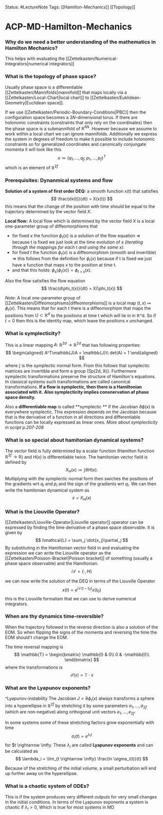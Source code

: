 Status: #LectureNote
Tags: [[Hamilton-Mechanics]] [[Topology]]

# ACP-MD-Hamilton-Mechanics

### Why do we need a better understanding of the mathematics in Hamilton Mechanics?
This helps with evaluating the [[Zettelkasten/Numerical-Integrators|numerical integrators]]

### What is the topology of phase space?
Usually phase space is a differentiable [[Zettelkasten/Mannifolds|mannifold]] that maps locally via a [[Zettelkasten/Local-Chart|local chart]] to [[Zettelkasten/Euklidean-Geometry|Euclidean space]].

If we use [[Zettelkasten/Periodic-Boundary-Conditions|PBC]] then the configuration space becomes a $3N$-dimensional torus.
If there are holonomic constraints (constraints that only rely on the coordinates) then the phase space is a submannifold of $\mathbb{R}^{6N}$. However because we assume to work within a local chart we can ignore mannifolds.
Additionally we express the system in degrees of freedom to make it possible to include holonomic constraints so for generalized coordinates and canonically conjungate momenta it will look like this
$$ 
    x \coloneqq (q_1,...,q_f,p_1,...,p_f)^T
$$
which is an element of $\mathbb{R}^{2f}$

### Prerequisites: Dynanmical systems and flow
**Solution of a system of first order DEQ:** a smooth function x(t) that satisfies
$$ 
    \frac{dx(t)}{dt} = X(x(t))
$$
this means that the change of the position with time should be equal to the trajectory determined by the vector field $X$. 

**Local flow:** 
A local flow which is determined by the vector field $X$ is a local one-parameter group of diffeomorphisms that 
- for fixed $x$ the function $\phi_t(x)$ is a solution of the flow equation $\Rightarrow$ because t is fixed we just look at the time evolution of x *(iterating through the mappings for each t and using the same x)*.
- for fixed $t$ the function $\phi_t(x)$ is a diffeomorphism (smooth and invertible) $\Rightarrow$ this follows from the definition for $\phi_t(x)$ because if t is fixed we just have a function that maps x to the position at time t.
- and that this holds: $\phi_s(\phi_t(x)) = \phi_{t+s}(x)$.

Also the flow satisfies the flow equation
$$
    \frac{d\phi_t(x)}{dt} = X(\phi_t(x))
$$

*Note:* A local one-parameter group of [[Zettelkasten/Diffeomorphisms|diffeomorphisms]] is a local map $(t,x) \mapsto \phi_t(x)$. This means that for each t there is a diffeomorphism that maps the positions from $U \subset \mathbb{R}^d$ to the positions at time t which will lie in in $\mathbb{R}$^d. So if $t=0$ then this is the identity map, which leave the positions x unchanged.


### What is symplecticity?
This is a linear mapping $A:\: \mathbb{R}^{2d} \rightarrow \mathbb{R}^{2d}$ that has following properties:
$$
\begin{aligned}
    A^T\mathbb{J}A = \mathbb{J}\\
    det(A) = 1
\end{aligned}
$$
where $\mathbb{J}$ is the symplectic normal form. From this follows that symplectic matrices are invertible and form a group (Sp(2d, $\mathbb{R}$)).
Furthermore symplectic transformations preserve the structure of Hamilton's equations. In classical systems such transformations are called canonical transformations.
**If a flow is symplectic, then there is a Hamiltonian associated with it.**
**Also symplecticity implies consnervation af phase space density.**

Also a **differentiable map** is called **symplectic ** if the Jacobian $\partial \phi(x)$ is everywhere symplectic. This expression depends on the Jacobian because that is the derivative of a function in all directions and differentiable functions can be locally expressed as linear ones.
*More about symplecticity in script p.207-208*

### What is so special about hamitonian dynamical systems?
The vector field is fully determined by a scalar function (Hamilton function $\mathbb{R}^{2f} \rightarrow \mathbb{R}$) and $H(x)$ is differentiable twice.
The hamitonian vector field is defined by
$$
    X_H(x) \coloneqq \mathbb{J} \partial H(x).
$$
Multiplying with the symplectic normal form then swiches the positions of the gradients wrt $q_i$ and $p_i$ and the sign of the gradients wrt $q_i$. 
We can then write the hamitonian dynamical system as
$$
    \dot{x} = X_H(x)
$$

### What is the Liouville Operator?
[[Zettelkasten/Liouville-Operator|Liouville operator]] operator can be expressed by finding the time derivative of a phase space observable.
It is given by
$$
    i\mathcal{L} = \sum_j \dot{x_j}\partial_j
$$
By substituting in the Hamiltonian vector field in and evaluating the expression we can write the Liouville operator as the [[Zettelkasten/Poisson-Bracket|Poisson bracket]] of something (usually a phase space observable) and the Hamiltonian.
$$
    i\mathcal{L} = \{\cdot, H\}
$$

we can now write the solution of the DEQ in terms of the Liouville Operator
$$
    x(t) = e^{i\mathcal{L}(t - t_0)} x(t_0)
$$
this is the Liouville formalism that we can use to derive numerical integrators.

### When are thy dynamics time-reversible?
When the trajectory followed in the reverse direction is also a solution of the EOM. So when flipping the signs of the momenta and reversing the time the EOM should't change the EOM.

The time reversal mapping is
$$
    \mathbb{T} = \begin{bmatrix}
    \mathbb{I} & 0\\ 
    0 & -\mathbb{I}\\ 
 \end{bmatrix}
$$
where the transformations is
$$ 
    \mathcal{T}(x) = \mathbb{T}\cdot x
$$

### What are the Lyapunov exponents? 
^Lyapunov-instability
The Jacobian $J = \partial \phi_t(x)$ always transforms a sphere into a hyperellipse in $\mathbb{R}^{2f}$ by stretching it by some parameters $\sigma_1,...,\sigma_{2f}$ (which are non-negative) along orthogonal unit vectors $e_1,...,e_{2f}$.

In some systems some of these stretching factors grow exponentially with time
$$
    \sigma_i(t) = e^{\lambda_i t}
$$
for $t \rightarrow \infty.
These $\lambda_i$ are called **Lyapunov exponents** and can be calculated as
$$
    \lambda_i = \lim_{t \rightarrow \infty} \frac{ln \sigma_i(t)}{t}
$$

Because of the stretching of the initial volume, a small perturbation will end up further away on the hyperellipse.

### What is a chaotic system of ODEs?
This is if the system produces very different outputs for very small changes in the initial conditions. In terms of the Lyapunov exponents a system is chaotic if $\lambda_i > 0$, Which is true for most systems in MD
